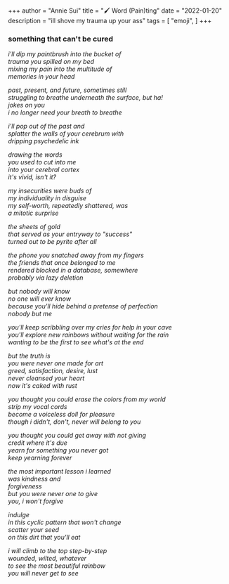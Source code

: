 +++
author = "Annie Sui"
title = "🖌️ Word (Pain)ting"
date = "2022-01-20"
description = "ill shove my trauma up your ass"
tags = [
    "emoji",
]
+++
<h3> something that can't be cured </h3>
<i>
i'll dip my paintbrush into the bucket of <br>
trauma you spilled on my bed <br>
mixing my pain into the multitude of <br>
memories in your head <br>

past, present, and future, sometimes still <br>
struggling to breathe underneath the surface, but ha! <br>
jokes on you <br>
i no longer need your breath to breathe <br>


i'll pop out of the past and <br>
splatter the walls of your cerebrum with <br>
dripping psychedelic ink <br>

drawing the words <br>
you used to cut into me <br>
into your cerebral cortex <br>
it's vivid, isn't it? <br>

my insecurities were buds of <br>
my individuality in disguise <br>
my self-worth, repeatedly shattered, was <br>
a mitotic surprise

the sheets of gold <br>
that served as your entryway to "success" <br>
turned out to be pyrite after all <br>

the phone you snatched away from my fingers <br>
the friends that once belonged to me <br>
rendered blocked in a database, somewhere <br>
probably via lazy deletion

but nobody will know <br>
no one will ever know <br>
because you'll hide behind a pretense of perfection <br>
nobody but me <br>

you'll keep scribbling over my cries for help in your cave <br>
you'll explore new rainbows without waiting for the rain <br>
wanting to be the first to see what's at the end <br>

but the truth is <br>
you were never one made for art <br>
greed, satisfaction, desire, lust <br>
never cleansed your heart <br>
now it's caked with rust <br>

you thought you could erase the colors from my world <br>
strip my vocal cords <br>
become a voiceless doll for pleasure <br>
though i didn't, don't, never will belong to you <br>

you thought you could get away with not giving <br>
credit where it's due <br>
yearn for something you never got <br>
keep yearning forever <br>

the most important lesson i learned <br>
was kindness and <br>
forgiveness <br>
but you were never one to give <br>
you, i won't forgive

indulge <br>
in this cyclic pattern that won't change <br>
scatter your seed <br>
on this dirt that you'll eat 

i will climb to the top step-by-step <br>
wounded, wilted, whatever <br>
to see the most beautiful rainbow <br>
you will never get to see

</i>